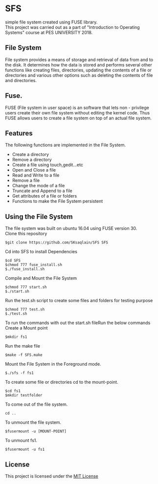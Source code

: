 # SFS
simple file system created using FUSE library. <br/>
This project was carried out as a part of "Introduction to Operating Systems" course at PES UNIVERSITY 2018.

## File System
File system provides a means of storage and retrieval of data from and to the disk. It determines how the data is stored and performs several other functions like creating files, directories, updating the contents of a file or directories and various other options such as deleting the contents of file and directories.

## Fuse.
FUSE (File system in user space) is an software that lets non - privilege users create their own file system without editing the kernel code. Thus FUSE allows users to create a file system on top of an actual file system. 



## Features
The following functions are implemented in the File System.
<ul type=1>
  <li>Create a directory</li>
  <li>Remove a directory </li>
  <li>Create a file using touch,gedit...etc</li>
  <li>Open and Close a file</li>
  <li>Read and Write to a file</li>
  <li>Remove a file</li>
  <li>Change the mode of a file</li>
  <li>Truncate and Append to a file</li>
  <li>Get attributes of a file or folders</li>
  <li>Functions to make the File System persistent</li>
  </ul>
  
## Using the File System
The file system was built on ubuntu 16.04 using FUSE version 30.<br/>
Clone this repository
```
$git clone https://github.com/SKsaqlain/SFS SFS
```
Cd into SFS to install Dependencies
```
$cd SFS
$chmod 777 fuse_install.sh
$./fuse_install.sh
```
Compile and Mount the File System
```
$chmod 777 start.sh
$./start.sh
```
 
 Run the test.sh script to create some files and folders for testing purpose
 ```
 $chmod 777 test.sh
 $./test.sh
 ```
 To run the commands with out the start.sh fileRun the below commands<br/>
 Create a Mount point
 ```
 $mkdir fs1
 ```
 Run the make file
 ```
 $make -f SFS.make
 ```
 Mount the File System in the Foreground mode.
 ```
 $./sfs -f fs1
 ```
 To create some file or directories cd to the mount-point.
 ```
 $cd fs1
 $mkdir testfolder
 ```
 To come out of the file system.
 ```
 cd ..
 ```
 To unmount the file system.
 ```
 $fusermount -u [MOUNT-POINT]
 ```
To unmount fs1.
 ```
 $fusermount -u fs1
 ```
 ## License
This project is licensed under the [MIT License](LICENSE.md)

